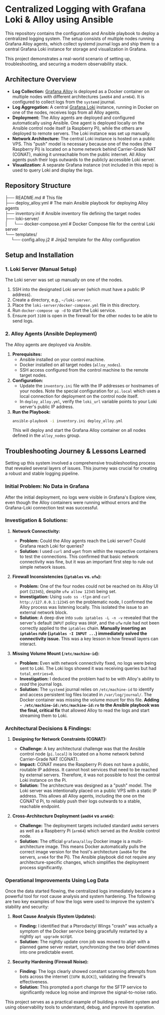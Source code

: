 # Centralized Logging with Grafana Loki & Alloy using Ansible

This repository contains the configuration and Ansible playbook to deploy a centralized logging system. The setup consists of multiple nodes running Grafana Alloy agents, which collect systemd journal logs and ship them to a central Grafana Loki instance for storage and visualization in Grafana.

This project demonstrates a real-world scenario of setting up, troubleshooting, and securing a modern observability stack.

## Architecture Overview

* **Log Collection:** [Grafana Alloy](https://grafana.com/docs/alloy/) is deployed as a Docker container on multiple nodes with different architectures (`amd64` and `arm64`). It is configured to collect logs from the `systemd` journal.
* **Log Aggregation:** A central [Grafana Loki](https://grafana.com/oss/loki/) instance, running in Docker on one of the nodes, receives logs from all Alloy agents.
* **Deployment:** The Alloy agents are deployed and configured automatically using Ansible. One agent is deployed locally on the Ansible control node itself (a Raspberry Pi), while the others are deployed to remote servers. The Loki instance was set up manually.
* **Network Architecture:** The central Loki instance is hosted on a public VPS. This "push" model is necessary because one of the nodes (the Raspberry Pi) is located on a home network behind Carrier-Grade NAT (CGNAT), making it unreachable from the public internet. All Alloy agents push their logs outwards to the publicly accessible Loki server.
* **Visualization:** A separate Grafana instance (not included in this repo) is used to query Loki and display the logs.

## Repository Structure
├── README.md               # This file  
├── deploy_alloy.yml        # The main Ansible playbook for deploying Alloy agents  
├── inventory.ini           # Ansible inventory file defining the target nodes  
├── loki-server/  
│&nbsp;&nbsp;&nbsp;&nbsp; └── docker-compose.yml  # Docker Compose file for the central Loki server  
└── templates/  
&nbsp;&nbsp;&nbsp;&nbsp;&nbsp;└── config.alloy.j2     # Jinja2 template for the Alloy configuration  

## Setup and Installation

### 1. Loki Server (Manual Setup)

The Loki server was set up manually on one of the nodes.

1.  SSH into the designated Loki server (which must have a public IP address).
2.  Create a directory, e.g., `~/loki-server`.
3.  Place the `loki-server/docker-compose.yml` file in this directory.
4.  Run `docker-compose up -d` to start the Loki service.
5.  Ensure port `3100` is open in the firewall for the other nodes to be able to send logs.

### 2. Alloy Agents (Ansible Deployment)

The Alloy agents are deployed via Ansible.

1.  **Prerequisites:**
    * Ansible installed on your control machine.
    * Docker installed on all target nodes (`alloy_nodes`).
    * SSH access configured from the control machine to the remote target nodes.
2.  **Configuration:**
    * Update the `inventory.ini` file with the IP addresses or hostnames of your nodes. Note the special configuration for `pi.local` which uses a local connection for deployment on the control node itself.
    * In `deploy_alloy.yml`, verify the `loki_url` variable points to your Loki server's public IP address.
3.  **Run the Playbook:**
    ```bash
    ansible-playbook -i inventory.ini deploy_alloy.yml
    ```
    This will deploy and start the Grafana Alloy container on all nodes defined in the `alloy_nodes` group.

## Troubleshooting Journey & Lessons Learned

Setting up this system involved a comprehensive troubleshooting process that revealed several layers of issues. This journey was crucial for creating a robust and stable logging pipeline.

### Initial Problem: No Data in Grafana

After the initial deployment, no logs were visible in Grafana's Explore view, even though the Alloy containers were running without errors and the Grafana-Loki connection test was successful.

### Investigation & Solutions:

1.  **Network Connectivity:**
    * **Problem:** Could the Alloy agents reach the Loki server? Could Grafana reach Loki for queries?
    * **Solution:** I used `curl` and `wget` from within the respective containers to test the connections. This confirmed that basic network connectivity was fine, but it was an important first step to rule out simple network issues.

2.  **Firewall Inconsistencies (`iptables` vs. `ufw`):**
    * **Problem:** One of the four nodes could not be reached on its Alloy UI port (`12345`), despite `ufw allow 12345` being set.
    * **Investigation:** Using `sudo ss -tlpn` and `curl http://127.0.0.1:12345` on the problematic node, I confirmed the Alloy process was listening locally. This isolated the issue to an external network block.
    * **Solution:** A deep dive into `sudo iptables -L -n -v` revealed that the server's default `INPUT` policy was `DROP`, and the `ufw` rule had not been correctly applied to the `iptables` chain. **Manually inserting an `iptables` rule (`iptables -I INPUT ...`) immediately solved the connectivity issue.** This was a key lesson in how firewall layers can interact.

3.  **Missing Volume Mount (`/etc/machine-id`):**
    * **Problem:** Even with network connectivity fixed, no logs were being sent to Loki. The Loki logs showed it was receiving queries but had `total_entries=0`.
    * **Investigation:** I deduced the problem had to be with Alloy's ability to *read* the journal logs.
    * **Solution:** The `systemd` journal relies on `/etc/machine-id` to identify and access persistent log files located in `/var/log/journal/`. The Docker container was missing the volume mount for this file. **Adding `- /etc/machine-id:/etc/machine-id:ro` to the Ansible playbook was the final, critical fix** that allowed Alloy to read the logs and start streaming them to Loki.

### Architectural Decisions & Findings:

1.  **Designing for Network Constraints (CGNAT):**
    * **Challenge:** A key architectural challenge was that the Ansible control node (`pi.local`) is located on a home network behind Carrier-Grade NAT (CGNAT).
    * **Impact:** CGNAT means the Raspberry Pi does not have a public, routable IP address. It cannot host services that need to be reached by external servers. Therefore, it was not possible to host the central Loki instance on the Pi.
    * **Solution:** The architecture was designed as a "push" model. The Loki server was intentionally placed on a public VPS with a static IP address. This allows all Alloy agents, including the one on the CGNAT'd Pi, to reliably push their logs outwards to a stable, reachable endpoint.

2.  **Cross-Architecture Deployment (`amd64` vs `arm64`):**
    * **Challenge:** The deployment targets included standard `amd64` servers as well as a Raspberry Pi (`arm64`) which served as the Ansible control node.
    * **Solution:** The official `grafana/alloy` Docker image is a multi-architecture image. This means Docker automatically pulls the correct image version for the host's architecture (`amd64` for the servers, `arm64` for the Pi). The Ansible playbook did not require any architecture-specific changes, which simplifies the deployment process significantly.

### Operational Improvements Using Log Data
Once the data started flowing, the centralized logs immediately became a powerful tool for root cause analysis and system hardening. The following are two key examples of how the logs were used to improve the system's stability and security:

1.  **Root Cause Analysis (System Updates):**
    * **Finding:** I identified that a Pterodactyl Wings "crash" was actually a symptom of the Docker service being gracefully restarted by a nightly `apt upgrade` script.
    * **Solution:** The nightly update cron job was moved to align with a planned game server restart, synchronizing the two brief downtimes into one predictable event.

2.  **Security Hardening (Firewall Noise):**
    * **Finding:** The logs clearly showed constant scanning attempts from bots across the internet (`[UFW BLOCK]`), validating the firewall's effectiveness.
    * **Solution:** This prompted a port change for the SFTP service to significantly reduce log noise and improve the signal-to-noise ratio.

This project serves as a practical example of building a resilient system and using observability tools to understand, debug, and improve its operation.
